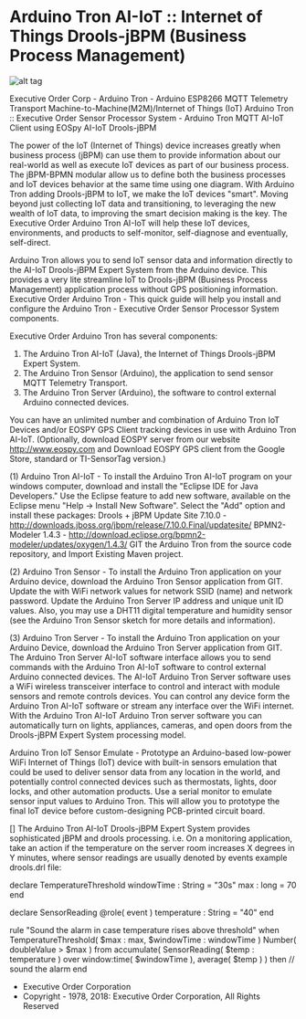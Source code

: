 # Arduino Tron AI-IoT :: Internet of Things Drools-jBPM (Business Process Management)

![alt tag](http://arduinotron.com/wp-content/uploads/2018/05/Arduino_Logotype-e1527283874261.png "Arduino Tron")

Executive Order Corp - Arduino Tron - Arduino ESP8266 MQTT Telemetry Transport Machine-to-Machine(M2M)/Internet of Things (IoT)
Arduino Tron :: Executive Order Sensor Processor System - Arduino Tron MQTT AI-IoT Client using EOSpy AI-IoT Drools-jBPM

The power of the IoT (Internet of Things) device increases greatly when business process (jBPM) can use them to provide information
about our real-world as well as execute IoT devices as part of our business process. The jBPM-BPMN modular allow us to define 
both the business processes and IoT devices behavior at the same time using one diagram. With Arduino Tron adding Drools-jBPM to IoT,
we make the IoT devices "smart". Moving beyond just collecting IoT data and transitioning, to leveraging the new wealth of IoT data, 
to improving the smart decision making is the key. The Executive Order Arduino Tron AI-IoT will help these IoT devices, environments, 
and products to self-monitor, self-diagnose and eventually, self-direct.

Arduino Tron allows you to send IoT sensor data and information directly to the AI-IoT Drools-jBPM Expert System from the Arduino device.
This provides a very lite streamline IoT to Drools-jBPM (Business Process Management) application process without GPS positioning information.
Executive Order Arduino Tron - This quick guide will help you install and configure the Arduino Tron - Executive Order Sensor Processor System components.

Executive Order Arduino Tron has several components:
1. The Arduino Tron AI-IoT (Java), the Internet of Things Drools-jBPM Expert System.
2. The Arduino Tron Sensor (Arduino), the application to send sensor MQTT Telemetry Transport.
3. The Arduino Tron Server (Arduino), the software to control external Arduino connected devices.

You can have an unlimited number and combination of Arduino Tron IoT Devices and/or EOSPY GPS Client tracking devices in use with Arduino Tron AI-IoT.
(Optionally, download EOSPY server from our website http://www.eospy.com and Download EOSPY GPS client from the Google Store, standard or TI-SensorTag version.)

(1) Arduino Tron AI-IoT - To install the Arduino Tron AI-IoT program on your windows computer, download and install the "Eclipse IDE for Java Developers."
Use the Eclipse feature to add new software, available on the Eclipse menu "Help -> Install New Software". Select the "Add" option and install these packages:
Drools + jBPM Update Site 7.10.0 - http://downloads.jboss.org/jbpm/release/7.10.0.Final/updatesite/
BPMN2-Modeler 1.4.3 - http://download.eclipse.org/bpmn2-modeler/updates/oxygen/1.4.3/
GIT the Arduino Tron from the source code repository, and Import Existing Maven project.

(2) Arduino Tron Sensor - To install the Arduino Tron application on your Arduino device, download the Arduino Tron Sensor application from GIT.
Update the with WiFi network values for network SSID (name) and network password. Update the Arduino Tron Server IP address and unique unit ID values.
Also, you may use a DHT11 digital temperature and humidity sensor (see the Arduino Tron Sensor sketch for more details and information).

(3) Arduino Tron Server - To install the Arduino Tron application on your Arduino Device, download the Arduino Tron Server application from GIT.
The Arduino Tron Server AI-IoT software interface allows you to send commands with the Arduino Tron AI-IoT software to control external Arduino connected devices.
The AI-IoT Arduino Tron Server software uses a WiFi wireless transceiver interface to control and interact with module sensors and remote controls devices. You can 
control any device form the Arduino Tron AI-IoT software or stream any interface over the WiFi internet. With the Arduino Tron AI-IoT Arduino Tron server software
you can automatically turn on lights, appliances, cameras, and open doors from the Drools-jBPM Expert System processing model.

Arduino Tron IoT Sensor Emulate - Prototype an Arduino-based low-power WiFi Internet of Things (IoT) device with built-in sensors emulation that could be used to
deliver sensor data from any location in the world, and potentially control connected devices such as thermostats, lights, door locks, and other automation products.
Use a serial monitor to emulate sensor input values to Arduino Tron. This will allow you to prototype the final IoT device before custom-designing PCB-printed circuit board.

[] The Arduino Tron AI-IoT Drools-jBPM Expert System provides sophisticated jBPM and drools processing. i.e. On a monitoring application, take an action if the temperature 
on the server room increases X degrees in Y minutes, where sensor readings are usually denoted by events example drools.drl file:

declare TemperatureThreshold 
        windowTime : String = "30s" 
        max : long = 70 
end 

declare SensorReading 
        @role( event ) 
        temperature : String = "40" 
end 

rule "Sound the alarm in case temperature rises above threshold" 
when 
   TemperatureThreshold( $max : max, $windowTime : windowTime ) 
   Number( doubleValue > $max ) from accumulate( 
   SensorReading( $temp : temperature ) over window:time( $windowTime ), 
   average( $temp ) ) 
then 
   // sound the alarm 
end 

- Executive Order Corporation
- Copyright - 1978, 2018: Executive Order Corporation, All Rights Reserved


